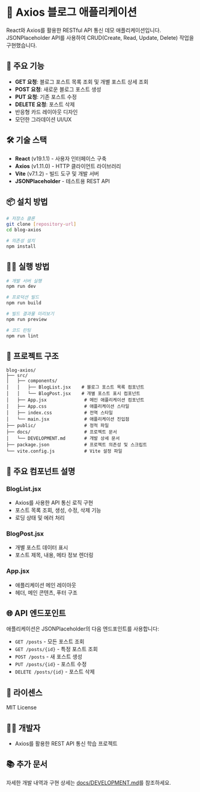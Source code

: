 # 📝 Axios 블로그 애플리케이션

React와 Axios를 활용한 RESTful API 통신 데모 애플리케이션입니다. JSONPlaceholder API를 사용하여 CRUD(Create, Read, Update, Delete) 작업을 구현했습니다.

## 🚀 주요 기능

- **GET 요청**: 블로그 포스트 목록 조회 및 개별 포스트 상세 조회
- **POST 요청**: 새로운 블로그 포스트 생성
- **PUT 요청**: 기존 포스트 수정
- **DELETE 요청**: 포스트 삭제
- 반응형 카드 레이아웃 디자인
- 모던한 그라데이션 UI/UX

## 🛠️ 기술 스택

- **React** (v19.1.1) - 사용자 인터페이스 구축
- **Axios** (v1.11.0) - HTTP 클라이언트 라이브러리
- **Vite** (v7.1.2) - 빌드 도구 및 개발 서버
- **JSONPlaceholder** - 테스트용 REST API

## 📦 설치 방법

```bash
# 저장소 클론
git clone [repository-url]
cd blog-axios

# 의존성 설치
npm install
```

## 🏃‍♂️ 실행 방법

```bash
# 개발 서버 실행
npm run dev

# 프로덕션 빌드
npm run build

# 빌드 결과물 미리보기
npm run preview

# 코드 린팅
npm run lint
```

## 📁 프로젝트 구조

```
blog-axios/
├── src/
│   ├── components/
│   │   ├── BlogList.jsx    # 블로그 포스트 목록 컴포넌트
│   │   └── BlogPost.jsx    # 개별 포스트 표시 컴포넌트
│   ├── App.jsx              # 메인 애플리케이션 컴포넌트
│   ├── App.css              # 애플리케이션 스타일
│   ├── index.css            # 전역 스타일
│   └── main.jsx             # 애플리케이션 진입점
├── public/                  # 정적 파일
├── docs/                    # 프로젝트 문서
│   └── DEVELOPMENT.md       # 개발 상세 문서
├── package.json             # 프로젝트 의존성 및 스크립트
└── vite.config.js           # Vite 설정 파일
```

## 🎯 주요 컴포넌트 설명

### BlogList.jsx
- Axios를 사용한 API 통신 로직 구현
- 포스트 목록 조회, 생성, 수정, 삭제 기능
- 로딩 상태 및 에러 처리

### BlogPost.jsx
- 개별 포스트 데이터 표시
- 포스트 제목, 내용, 메타 정보 렌더링

### App.jsx
- 애플리케이션 메인 레이아웃
- 헤더, 메인 콘텐츠, 푸터 구조

## 🌐 API 엔드포인트

애플리케이션은 JSONPlaceholder의 다음 엔드포인트를 사용합니다:

- `GET /posts` - 모든 포스트 조회
- `GET /posts/{id}` - 특정 포스트 조회
- `POST /posts` - 새 포스트 생성
- `PUT /posts/{id}` - 포스트 수정
- `DELETE /posts/{id}` - 포스트 삭제

## 📝 라이센스

MIT License

## 👨‍💻 개발자

- Axios를 활용한 REST API 통신 학습 프로젝트

## 📚 추가 문서

자세한 개발 내역과 구현 상세는 [docs/DEVELOPMENT.md](./docs/DEVELOPMENT.md)를 참조하세요.
